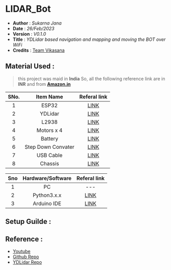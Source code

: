 # LIDAR_Bot
* **Author** : _Sukarna Jana_
* **Date** : _26/Feb/2023_
* **Version** : _V0.1.0_
* **Title** : _YDLidar based navigation and mapping and moving the BOT over WiFi_
* **Credits** : [Team Vikasana](https://github.com/Vikasana-PU)

## Material Used :
> this project was maid in **India** So, all the following reference link are in **INR** and from **[Amazon.in](https://www.amazon.in/)** 

| **SNo.** | **Item Name** | **Referal link** |
| :---: | :---: | :---: |
| 1 | ESP32 | [LINK]() |
| 2 | YDLidar | [LINK]() |
| 3 | L2938 | [LINK]() |
| 4 | Motors x 4 | [LINK]() |
| 5 | Battery | [LINK]() |
| 6 | Step Down Convater | [LINK]() |
| 7 | USB Cable | [LINK]() |
| 8 | Chassis | [LINK]() |

| **Sno** | **Hardware/Software** | **Referal link** |
| :---: | :---: | :---: |
| 1 | PC | --- |
| 2 | Python3.x.x | [LINK]() |
| 3 | Arduino IDE | [LINK]() |

## Setup Guilde :


## Reference :
* [Youtube](https://www.youtube.com/watch?v=xSrjtJ2AZqw)
* [Github Repo](https://github.com/NikodemBartnik/LIDAR-Robot)
* [YDLidar Repo](https://github.com/YDLIDAR/ydlidar_arduino)